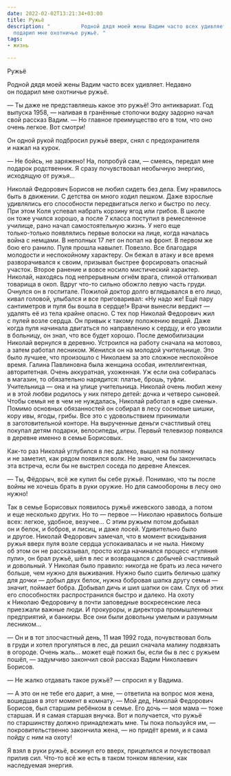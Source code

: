 ```yaml
---
date: 2022-02-02T13:21:34+03:00
title: Ружьё
description: "          Родной дядя моей жены Вадим часто всех удивляет. Недавно он
  подарил мне охотничье ружьё. "
tags:
- жизнь

---
```

<p>Ружьё</p>

<p>Родной дядя моей жены Вадим часто всех удивляет. Недавно он&nbsp;подарил мне охотничье ружьё.<br />

&mdash;&nbsp;Ты&nbsp;даже не&nbsp;представляешь какое это ружьё! Это антиквариат. Год выпуска 1958,&nbsp;&mdash; наливая в&nbsp;гранённые стопочки водку задорно начал свой рассказ Вадим. &mdash;&nbsp;Но&nbsp;главное преимущество его в&nbsp;том, что оно очень легкое. Вот смотри!<br />

Он&nbsp;одной рукой подбросил ружьё вверх, снял с&nbsp;предохранителя и&nbsp;нажал на&nbsp;курок.<br />

&mdash;&nbsp;Не&nbsp;бойсь, не&nbsp;заряжено! На, попробуй сам,&nbsp;&mdash; смеясь, передал мне подарок родственник. Я&nbsp;сразу почувствовал необычную энергию, исходящую от&nbsp;ружья&hellip;</p>

<p>Николай Федорович Борисов не&nbsp;любил сидеть без дела. Ему нравилось быть в&nbsp;движении. С&nbsp;детства он&nbsp;много ходил пешком. Даже взрослые удивлялись его способности передвигаться легко и&nbsp;быстро по&nbsp;лесу. При этом Коля успевал набрать корзину ягод или грибов. В&nbsp;школе он&nbsp;тоже учился хорошо, а&nbsp;после 7 класса поступил в&nbsp;ремесленное училище, рано начал самостоятельную жизнь. У&nbsp;него еще <nobr>только-только</nobr> появлялись первые волоски на&nbsp;лице, когда началась война с&nbsp;немцами. В&nbsp;неполных 17 лет он&nbsp;попал на&nbsp;фронт. В&nbsp;первом&nbsp;же бою его ранило. Пуля прошла навылет. Повезло. Все благодаря молодости и&nbsp;неспокойному характеру. Он&nbsp;бежал в&nbsp;атаку и&nbsp;все время разворачивался к&nbsp;своим, призывал быстрее форсировать опасный участок. Второе ранение и&nbsp;вовсе носило мистический характер. Николай, находясь под непрерывным огнём врага, спиной отталкивал товарища в&nbsp;окоп. Вдруг <nobr>что-то</nobr> сильно обожгло левую часть груди. Очнулся он&nbsp;в&nbsp;госпитале. Пожилой доктор долго вглядывался в&nbsp;его лицо, кивал головой, улыбался и&nbsp;все приговаривал: &laquo;Ну&nbsp;надо&nbsp;же! Ещё пару сантиметров и&nbsp;пуля&nbsp;бы вошла в&nbsp;сердце!&raquo; Врачи вынесли вердикт&nbsp;&mdash; удалять её из&nbsp;тела крайне опасно. С&nbsp;тех пор Николай Федорович жил с&nbsp;пулей возле сердца. Он&nbsp;привык к&nbsp;такому положению вещей. Даже когда пуля начинала двигаться по&nbsp;направлению к&nbsp;сердцу, и&nbsp;его увозили в&nbsp;больницу, он&nbsp;знал, что все будет хорошо. После демобилизации Николай вернулся в&nbsp;деревню. Устроился на&nbsp;работу сначала на&nbsp;мотовоз, а&nbsp;затем работал лесником. Женился он&nbsp;на&nbsp;молодой учительнице. Это было лучшее, что произошло с&nbsp;Николаем за&nbsp;это сложное неспокойное время. Галина Павлиновна была женщина особая, интеллигентная, авторитетная. Очень аккуратная, ухоженная. Уж&nbsp;если она собиралась в&nbsp;магазин, то&nbsp;обязательно нарядится: платье, брошь, туфли. Учительница&nbsp;&mdash; она и&nbsp;на&nbsp;улице учительница. Николай очень любил жену и&nbsp;в&nbsp;этой любви родилось у&nbsp;них пятеро детей: дочка и&nbsp;четверо сыновей. Чтобы семья не&nbsp;в&nbsp;чем не&nbsp;нуждалась, Николай работал в&nbsp;&laquo;две смены&raquo;. Помимо основных обязанностей он&nbsp;собирал в&nbsp;лесу сосновые шишки, кору ивы, ягоды, грибы. Все это с&nbsp;удовольствием принимали в&nbsp;заготовительной конторе. На&nbsp;вырученные деньги счастливый отец покупал детям подарки, велосипеды, игры. Первый телевизор появился в&nbsp;деревне именно в&nbsp;семье Борисовых.<br />

<nobr>Как-то</nobr> раз Николай углубился в&nbsp;лес далеко, вышел на&nbsp;полянку и&nbsp;не&nbsp;заметил, как рядом появился волк. Не&nbsp;знаю, чем&nbsp;бы закончилась эта встреча, если&nbsp;бы не&nbsp;выстрел соседа по&nbsp;деревне Алексея.<br />

&mdash;&nbsp;Ты, Фёдорыч, всё&nbsp;же купил&nbsp;бы себе ружьё. Понимаю, что ты&nbsp;после войны не&nbsp;хочешь брать в&nbsp;руки оружие. Но&nbsp;для самообороны в&nbsp;лесу оно нужно!<br />

Так в&nbsp;семье Борисовых появилось ружьё ижевского завода, а&nbsp;потом и&nbsp;еще несколько других. Но&nbsp;то&nbsp;&mdash; первое&nbsp;&mdash; Николаю нравилось больше всех: легкое, удобное, везучее&hellip; С&nbsp;этим ружьем потом добывал он&nbsp;и&nbsp;белок, и&nbsp;бобров, и&nbsp;лисиц, и&nbsp;даже лосей. Удивительно было и&nbsp;другое. Николай Федорович замечал, что в&nbsp;момент вскидывания ружья вверх пуля возле сердца успокаивалась и&nbsp;не&nbsp;ныла. Никому об&nbsp;этом он&nbsp;не&nbsp;рассказывал, просто когда начинался процесс &laquo;гуляния пули&raquo;, он&nbsp;брал ружьё, шёл в&nbsp;лес и&nbsp;возвращался с&nbsp;добычей счастливый и&nbsp;довольный. У&nbsp;Николая было правило: никогда не&nbsp;брать из&nbsp;леса ничего больше, чем нужно для выживания. Нужно было сшить беличью шапку для дочки&nbsp;&mdash; добыл двух белок, нужна бобровая шапка другу семьи&nbsp;&mdash; значит, поймает бобра. Добывал дичь и&nbsp;шил шапки он&nbsp;сам. Слух об&nbsp;этих его способностях распространился быстро и&nbsp;далеко. На&nbsp;охоту к&nbsp;Николаю Федоровичу в&nbsp;почти заповедные воскресенские леса приезжали важные люди. И&nbsp;прокуроры, и&nbsp;директора промышленных предприятий, и&nbsp;банкиры. Все они были довольны умелым и&nbsp;разумным лесником&hellip;</p>

<p>&mdash;&nbsp;Он&nbsp;и&nbsp;в&nbsp;тот злосчастный день, 11&nbsp;мая 1992 года, почувствовал боль в&nbsp;груди и&nbsp;хотел прогуляться в&nbsp;лес, да&nbsp;решил сначала малину подвязать в&nbsp;огороде. Очень жаль&hellip; может ещё пожил&nbsp;бы, если&nbsp;бы в&nbsp;лес с&nbsp;ружьем пошёл,&nbsp;&mdash; задумчиво закончил свой рассказ Вадим Николаевич Борисов.<br />

&mdash;&nbsp;Не&nbsp;жалко отдавать такое ружьё? &mdash;&nbsp;спросил я&nbsp;у&nbsp;Вадима.<br />

&mdash;&nbsp;А&nbsp;это он&nbsp;не&nbsp;тебе его дарит, а&nbsp;мне,&nbsp;&mdash; ответила на&nbsp;вопрос моя жена, вошедшая в&nbsp;этот момент в&nbsp;комнату. &mdash;&nbsp;Мой дед, Николай Федорович Борисов, был старшим ребёнком в&nbsp;семье. Его дочь&nbsp;&mdash; моя мама&nbsp;&mdash; тоже старшая. И&nbsp;я&nbsp;самая старшая внучка. Вот и&nbsp;получается, что ружьё по&nbsp;старшинству должно принадлежать мне. Ты&nbsp;пока пользуйся им,&nbsp;&mdash; покровительственно закончила жена,&nbsp;&mdash; но&nbsp;придёт время, и&nbsp;я&nbsp;сама пойду с&nbsp;ним на&nbsp;охоту!<br />

Я&nbsp;взял в&nbsp;руки ружьё, вскинул его вверх, прицелился и&nbsp;почувствовал прилив сил. <nobr>Что-то</nobr> всё&nbsp;же есть в&nbsp;таком тонком явлении, как наследуемая энергия.</p>